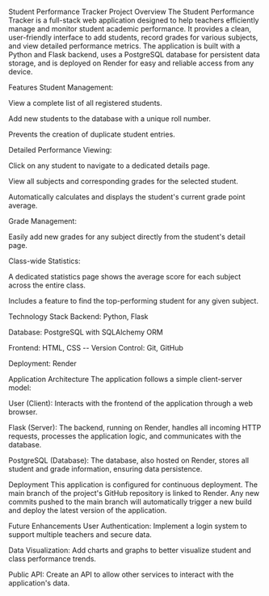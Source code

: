 Student Performance Tracker
Project Overview
The Student Performance Tracker is a full-stack web application designed to help teachers efficiently manage and monitor student academic performance. It provides a clean, user-friendly interface to add students, record grades for various subjects, and view detailed performance metrics. The application is built with a Python and Flask backend, uses a PostgreSQL database for persistent data storage, and is deployed on Render for easy and reliable access from any device.

Features
Student Management:

View a complete list of all registered students.

Add new students to the database with a unique roll number.

Prevents the creation of duplicate student entries.

Detailed Performance Viewing:

Click on any student to navigate to a dedicated details page.

View all subjects and corresponding grades for the selected student.

Automatically calculates and displays the student's current grade point average.

Grade Management:

Easily add new grades for any subject directly from the student's detail page.

Class-wide Statistics:

A dedicated statistics page shows the average score for each subject across the entire class.

Includes a feature to find the top-performing student for any given subject.

Technology Stack
Backend: Python, Flask

Database: PostgreSQL with SQLAlchemy ORM

Frontend: HTML, CSS
--   Version Control: Git, GitHub

Deployment: Render

Application Architecture
The application follows a simple client-server model:

User (Client): Interacts with the frontend of the application through a web browser.

Flask (Server): The backend, running on Render, handles all incoming HTTP requests, processes the application logic, and communicates with the database.

PostgreSQL (Database): The database, also hosted on Render, stores all student and grade information, ensuring data persistence.

Deployment
This application is configured for continuous deployment. The main branch of the project's GitHub repository is linked to Render. Any new commits pushed to the main branch will automatically trigger a new build and deploy the latest version of the application.

Future Enhancements
User Authentication: Implement a login system to support multiple teachers and secure data.

Data Visualization: Add charts and graphs to better visualize student and class performance trends.

Public API: Create an API to allow other services to interact with the application's data.
